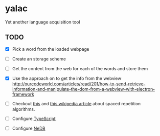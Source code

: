 # yalac
Yet another language acquisition tool

## TODO

- [x] Pick a word from the loaded webpage
- [ ] Create an storage scheme
- [ ] Get the content from the web for each of the words and store them
- [x] Use the approach on to get the info from the webview http://ourcodeworld.com/articles/read/201/how-to-send-retrieve-information-and-manipulate-the-dom-from-a-webview-with-electron-framework
- [ ] Checkout [this](https://www.gwern.net/Spaced%20repetition) and [this wikipedia article](https://en.wikipedia.org/wiki/Incremental_reading) about spaced repetition algorithms.

- [ ] Configure [TypeScript](https://blog.dmbcllc.com/typescript-and-electron-the-right-way/)
- [ ] Configure [NeDB](http://stackabuse.com/nedb-a-lightweight-javascript-database/)
